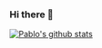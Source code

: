 ### Hi there 👋


<!--**Jeffgarcia/Jeffgarcia** is a ✨ _special_ ✨ repository because its `README.md` 
(this file) appears on your GitHub profile.Here are some ideas to get you started:- 

🔭 I’m currently working on ...
- 🌱 I’m currently learning ...
- 👯 I’m looking to collaborate on ...
- 🤔 I’m looking for help with ...
- 💬 Ask me about ...
- 📫 How to reach me: ...
- 😄 Pronouns: ...
- ⚡ Fun fact: ...
-->

[![Pablo's github stats](https://github-readme-stats.vercel.app/api?username=Jeffgarcia09&show_icons=true&theme=dark)](https://github.com/anuraghazra/github-readme-stats) 
